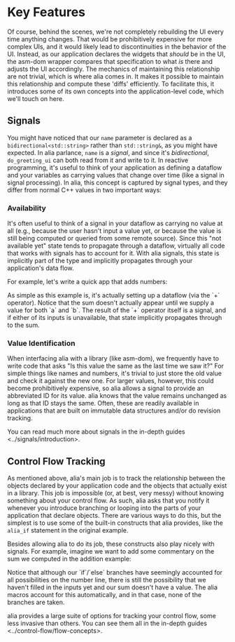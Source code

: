 Key Features
============

<script src="../asm-dom.js"></script>
<script src="../key-features.js"></script>
Of course, behind the scenes, we're not completely rebuilding the UI
every time anything changes. That would be prohibitively expensive for
more complex UIs, and it would likely lead to discontinuities in the
behavior of the UI. Instead, as our application declares the widgets
that *should* be in the UI, the asm-dom wrapper compares that
specification to what *is* there and adjusts the UI accordingly. The
mechanics of maintaining this relationship are not trivial, which is
where alia comes in. It makes it possible to maintain this relationship
and compute these 'diffs' efficiently. To facilitate this, it introduces
some of its own concepts into the application-level code, which we'll
touch on here.

Signals
-------

You might have noticed that our `name` parameter is declared as a
`bidirectional<std::string>` rather than `std::string&`, as you might
have expected. In alia parlance, `name` is a *signal*, and since it's
*bidirectional*, `do_greeting_ui` can both read from it and write to it.
In reactive programming, it's useful to think of your application as
defining a dataflow and your variables as carrying values that change
over time (like a signal in signal processing). In alia, this concept is
captured by signal types, and they differ from normal C++ values in two
important ways:

### Availability

It's often useful to think of a signal in your dataflow as carrying no
value at all (e.g., because the user hasn't input a value yet, or
because the value is still being computed or queried from some remote
source). Since this "not available yet" state tends to propagate through
a dataflow, virtually all code that works with signals has to account
for it. With alia signals, this state is implicitly part of the type and
implicitly propagates through your application's data flow.

For example, let's write a quick app that adds numbers:

<div class="demo-panel">
<div id="addition-ui"></div>
</div>
As simple as this example is, it's actually setting up a dataflow (via
the `+` operator). Notice that the sum doesn't actually appear until we
supply a value for both `a` and `b`. The result of the `+` operator
itself is a signal, and if either of its inputs is unavailable, that
state implicitly propagates through to the sum.

### Value Identification

When interfacing alia with a library (like asm-dom), we frequently have
to write code that asks "Is this value the same as the last time we saw
it?" For simple things like names and numbers, it's trivial to just
store the old value and check it against the new one. For larger values,
however, this could become prohibitively expensive, so alia allows a
signal to provide an abbreviated ID for its value. alia knows that the
value remains unchanged as long as that ID stays the same. Often, these
are readily available in applications that are built on immutable data
structures and/or do revision tracking.

You can read much more about signals in the in-depth guides
&lt;../signals/introduction&gt;.

Control Flow Tracking
---------------------

As mentioned above, alia's main job is to track the relationship between
the objects declared by your application code and the objects that
actually exist in a library. This job is impossible (or, at best, very
messy) without knowing something about your control flow. As such, alia
asks that you notify it whenever you introduce branching or looping into
the parts of your application that declare objects. There are various
ways to do this, but the simplest is to use some of the built-in
constructs that alia provides, like the `alia_if` statement in the
original example.

Besides allowing alia to do its job, these constructs also play nicely
with signals. For example, imagine we want to add some commentary on the
sum we computed in the addition example:

<div class="demo-panel">
<div id="addition-analysis"></div>
</div>
Notice that although our `if`/`else` branches have seemingly accounted
for all possibilities on the number line, there is still the possibility
that we haven't filled in the inputs yet and our sum doesn't have a
value. The alia macros account for this automatically, and in that case,
none of the branches are taken.

alia provides a large suite of options for tracking your control flow,
some less invasive than others. You can see them all in the
in-depth guides
&lt;../control-flow/flow-concepts&gt;.
